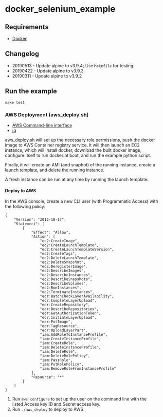 # docker\_selenium\_example

## Requirements
 * [Docker]

## Changelog
 * 20190513 - Update alpine to v3.9.4; Use `Makefile` for testing
 * 20190422 - Update alpine to v3.9.3
 * 20190311 - Update alpine to v3.9.2

## Run the example
`make test`

### AWS Deployment (aws\_deploy.sh)
 * [AWS Command-line interface]
 * [jq]

aws\_deploy.sh will set up the necessary role permissions, push the docker 
image to AWS Container registry service. It will then launch an EC2 
instance, which will install docker, download the built docker image, 
configure itself to run docker at boot, and run the example python script.

Finally, it will create an AMI (and snaphot) of the running instance, 
create a launch template, and delete the running instance.

A fresh instance can be run at any time by running the launch template.

#### Deploy to AWS

In the AWS console, create a new CLI user (with Programmatic Access) with 
the following policy:
```
{
    "Version": "2012-10-17",
    "Statement": [
        {
            "Effect": "Allow",
            "Action": [
                "ec2:CreateImage",
                "ec2:CreateLaunchTemplate",
                "ec2:CreateLaunchTemplateVersion",
                "ec2:CreateTags",
                "ec2:DeleteLaunchTemplate",
                "ec2:DeleteSnapshot",
                "ec2:DeregisterImage",
                "ec2:DescribeImages",
                "ec2:DescribeInstances",
                "ec2:DescribeSnapshots",
                "ec2:DescribeVolumes",
                "ec2:RunInstances",
                "ec2:TerminateInstances",
                "ecr:BatchCheckLayerAvailability",
                "ecr:CompleteLayerUpload",
                "ecr:CreateRepository",
                "ecr:DescribeRepositories",
                "ecr:GetAuthorizationToken",
                "ecr:InitiateLayerUpload",
                "ecr:PutImage",
                "ecr:TagResource",
                "ecr:UploadLayerPart",
                "iam:AddRoleToInstanceProfile",
                "iam:CreateInstanceProfile",
                "iam:CreateRole",
                "iam:DeleteInstanceProfile",
                "iam:DeleteRole",
                "iam:DeleteRolePolicy",
                "iam:PassRole",
                "iam:PutRolePolicy",
                "iam:RemoveRoleFromInstanceProfile"
            ],
            "Resource": "*"
        }
    ]
}
```

1. Run `aws configure` to set up the user on the command line with the 
listed Access key ID and Secret access key.
2. Run `./aws_deploy` to deploy to AWS.

[Docker]: https://www.docker.com
[AWS Command-line interface]: https://aws.amazon.com/cli/
[jq]: https://stedolan.github.io/jq/
